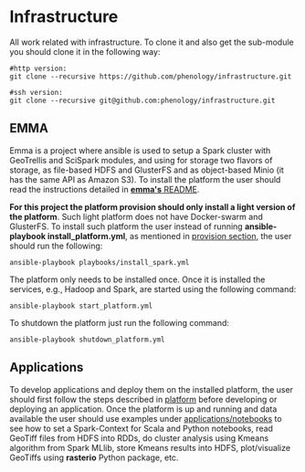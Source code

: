 # Infrastructure
All work related with infrastructure. To clone it and also get the sub-module you should clone it in the following way:
```
#http version:
git clone --recursive https://github.com/phenology/infrastructure.git 

#ssh version:
git clone --recursive git@github.com:phenology/infrastructure.git
```

## EMMA
Emma is a project where ansible is used to setup a Spark cluster with GeoTrellis and SciSpark modules, and using for storage two flavors of storage, as file-based HDFS and GlusterFS and as object-based Minio (it has the same API as Amazon S3). To install the platform the user should read the instructions detailed in [**emma's** README](https://github.com/nlesc-sherlock/emma/blob/master/README.md).

**For this project the platform provision should only install a light version of the platform**. Such light platform does not have Docker-swarm and GlusterFS. To install such platform the user instead of running **ansible-playbook install_platform.yml**, as mentioned in [provision section](https://github.com/nlesc-sherlock/emma/blob/documentation/ansible.md#provision), the user should run the following:
```
ansible-playbook playbooks/install_spark.yml
```

The platform only needs to be installed once. Once it is installed the services, e.g., Hadoop and Spark, are started using the following command:
```
ansible-playbook start_platform.yml
```

To shutdown the platform just run the following command:
```
ansible-playbook shutdown_platform.yml
```

## Applications

To develop applications and deploy them on the installed platform, the user should first follow the steps described in [platform](./platform) before developing or deploying an application. Once the platform is up and running and data available the user should use examples under [applications/notebooks](./applications/notebooks) to see how to set a Spark-Context for Scala and Python notebooks, read GeoTiff files from HDFS into RDDs, do cluster analysis using Kmeans algorithm from Spark MLlib, store Kmeans results into HDFS, plot/visualize GeoTiffs using **rasterio** Python package, etc.
